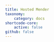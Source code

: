 ```yaml
---
title: Hosted Mender
taxonomy:
    category: docs
shortcode-core:
    active: false
github: false
---
```


